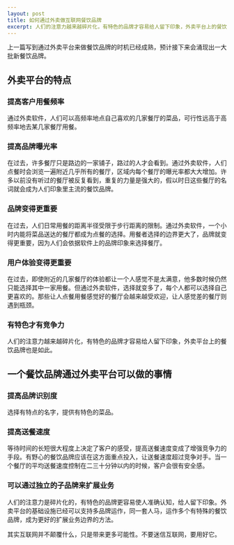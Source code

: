 ```yaml
---
layout: post
title: 如何通过外卖做互联网餐饮品牌
excerpt: 人们的注意力越来越碎片化，有特色的品牌才容易给人留下印象，外卖平台上的餐饮品牌也是如此。
---
```


上一篇写到通过外卖平台来做餐饮品牌的时机已经成熟，预计接下来会涌现出一大批新餐饮品牌。

## 外卖平台的特点

### 提高客户用餐频率
通过外卖软件，人们可以高频率地点自己喜欢的几家餐厅的菜品，可行性远高于高频率地去某几家餐厅用餐。

### 提高品牌曝光率
在过去，许多餐厅只是路边的一家铺子，路过的人才会看到。通过外卖软件，人们点餐时会浏览一遍附近几乎所有的餐厅，区域内每个餐厅的曝光率都大大增加。许多以前没有听过的餐厅被反复看到，重复的力量是强大的，假以时日这些餐厅的名词就会成为人们印象里主流的餐饮品牌。

### 品牌变得更重要
在过去，人们日常用餐的距离半径受限于步行距离的限制。通过外卖软件，一个小时内能将菜品送达的餐厅都成为点餐的选择。用餐者选择的边界更大了，品牌就变得更重要，因为人们会依据软件上的品牌印象来选择餐厅。

### 用户体验变得更重要
在过去，即使附近的几家餐厅的体验都让一个人感觉不是太满意，他多数时候仍然只能选择其中一家用餐。但通过外卖软件，选择就变多了，每个人都可以选择自己更喜欢的。那些让人点餐用餐感觉好的餐厅会越来越受欢迎，让人感觉差的餐厅则遇到瓶颈。

### 有特色才有竞争力
人们的注意力越来越碎片化，有特色的品牌才容易给人留下印象，外卖平台上的餐饮品牌也是如此。

## 一个餐饮品牌通过外卖平台可以做的事情

### 提高品牌识别度
选择有特点的名字，提供有特色的菜品。

### 提高送餐速度
等待时间的长短很大程度上决定了客户的感受，提高送餐速度变成了增强竞争力的手段。有野心的餐饮品牌应该在这方面重点投入，让送餐速度超过竞争对手。当一个餐厅的平均送餐速度控制在二三十分钟以内的时候，客户会很有安全感。

### 可以通过独立的子品牌来扩展业务
人们的注意力是碎片化的，有特色的品牌更容易使人准确认知，给人留下印象。外卖平台的基础设施已经可以支持多品牌运作，同一套人马，运作多个有特殊的餐饮品牌，成为更好的扩展业务边界的方法。


其实互联网并不颠覆什么，只是带来更多可能性。不要迷信互联网，要用好它。


